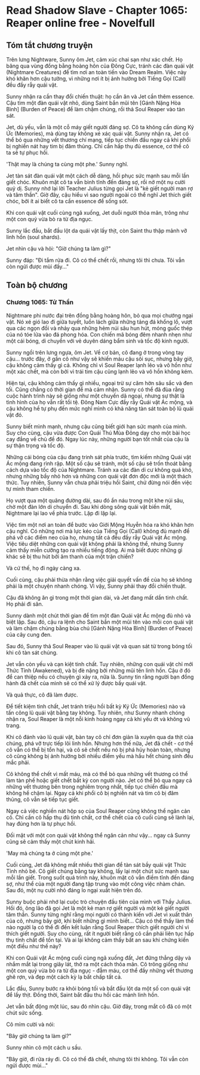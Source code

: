 # Read Shadow Slave - Chapter 1065: Reaper online free - Novelfull

## Tóm tắt chương truyện

Trên lưng Nightware, Sunny ôm Jet, cảm xúc chai sạn như xác chết. Họ băng qua vùng đồng bằng hoàng hôn của Đông Cực, tránh các đàn quái vật (Nightmare Creatures) để tìm nơi an toàn tiến vào Dream Realm. Việc này khó khăn hơn cậu tưởng, vì những nơi ít bị ảnh hưởng bởi Tiếng Gọi (Call) đều đầy rẫy quái vật.

Sunny nhận ra cần thay đổi chiến thuật: họ cần ăn và Jet cần thêm essence. Cậu tìm một đàn quái vật nhỏ, dùng Saint bắn mũi tên [Gánh Nặng Hòa Bình] (Burden of Peace) để làm chậm chúng, rồi thả Soul Reaper vào tàn sát.

Jet, dù yếu, vẫn là một cỗ máy giết người đáng sợ. Cô ta không cần dùng Ký Ức (Memories), mà dùng tay không xé xác quái vật. Sunny nhận ra, Jet có thể bỏ qua những vết thương chí mạng, tiếp tục chiến đấu ngay cả khi phổi bị nghiền nát hay tim bị đâm thủng. Chỉ cần hấp thụ đủ essence, cơ thể cô ta sẽ tự phục hồi.

'Thật may là chúng ta cùng một phe.' Sunny nghĩ.

Jet tàn sát đàn quái vật một cách dễ dàng, hồi phục sức mạnh sau mỗi lần giết chóc. Khuôn mặt cô ta vẫn bình tĩnh đến đáng sợ, rồi nở một nụ cười quỷ dị. Sunny nhớ lại lời Teacher Julius từng gọi Jet là "kẻ giết người man rợ và tâm thần". Giờ đây, cậu hiểu vì sao người ngoài có thể nghĩ Jet thích giết chóc, bởi ít ai biết cô ta cần essence để sống sót.

Khi con quái vật cuối cùng ngã xuống, Jet duỗi người thỏa mãn, trông như một con quỷ vừa bò ra từ địa ngục.

Sunny lắc đầu, bắt đầu lột da quái vật lấy thịt, còn Saint thu thập mảnh vỡ linh hồn (soul shards).

Jet nhìn cậu và hỏi: "Giờ chúng ta làm gì?"

Sunny đáp: "Đi tắm rửa đi. Cô có thể chết rồi, nhưng tôi thì chưa. Tôi vẫn còn ngửi được mùi đấy..."

## Toàn bộ chương

### Chương 1065: Tử Thần

Nightmare phi nước đại trên đồng bằng hoàng hôn, bỏ qua mọi chướng ngại vật. Nó xé gió lao đi giữa tuyết, luồn lách giữa những tảng đá khổng lồ, vượt qua các ngọn đồi và nhảy qua những hẻm núi sâu hun hút, móng guốc thép của nó tóe lửa vào đá phong hóa. Con chiến mã bóng đêm nhanh nhẹn như một cái bóng, di chuyển với vẻ duyên dáng bẩm sinh và tốc độ kinh người.

Sunny ngồi trên lưng ngựa, ôm Jet. Về cơ bản, cô đang ở trong vòng tay cậu... trước đây, ở gần cô như vậy sẽ khiến máu cậu sôi sục, nhưng bây giờ, cậu không cảm thấy gì cả. Không chỉ vì Soul Reaper lạnh lẽo và vô hồn như một xác chết, mà còn bởi vì trái tim cậu cũng lạnh lẽo và vô hồn không kém.

Hiện tại, cậu không cảm thấy gì nhiều, ngoại trừ sự căm hờn sâu sắc và đen tối. Cũng chẳng có thời gian để mà cảm nhận. Sunny có thể đã đùa rằng cuộc hành trình này sẽ giống như một chuyến dã ngoại, nhưng sự thật là tình hình của họ vẫn rất tồi tệ. Đông Nam Cực đầy rẫy Quái vật Ác mộng, và cậu không hề tự phụ đến mức nghĩ mình có khả năng tàn sát toàn bộ lũ quái vật đó.

Sunny biết mình mạnh, nhưng cậu cũng biết giới hạn sức mạnh của mình. Suy cho cùng, cậu vừa được Con Quái Thú Mùa Đông dạy cho một bài học cay đắng về chủ đề đó. Ngay lúc này, những người bạn tốt nhất của cậu là sự thận trọng và tốc độ.

Những cái bóng của cậu đang trinh sát phía trước, tìm kiếm những Quái vật Ác mộng đang rình rập. Một số cậu sẽ tránh, một số cậu sẽ trốn thoát bằng cách dựa vào tốc độ của Nightmare. Tránh xa các đàn di cư không quá khó, nhưng những bầy nhỏ hơn và những con quái vật đơn độc mới là một thách thức. Tuy nhiên, Sunny vẫn chưa phải triệu hồi Saint, chứ đừng nói đến việc tự mình tham chiến.

Họ vượt qua một quãng đường dài, sau đó ẩn náu trong một khe núi sâu, chờ một đàn lớn di chuyển đi. Sau khi dòng sông quái vật biến mất, Nightmare lại lao về phía trước. Lặp đi lặp lại.

Việc tìm một nơi an toàn để bước vào Giới Mộng Huyễn hóa ra khó khăn hơn cậu nghĩ. Có những nơi mà lực kéo của Tiếng Gọi (Call) không đủ mạnh để phá vỡ các điểm neo của họ, nhưng tất cả đều đầy rẫy Quái vật Ác mộng. Việc tiêu diệt những con quái vật không phải là không thể, nhưng Sunny cảm thấy miễn cưỡng tạo ra nhiều tiếng động. Ai mà biết được những gì khác sẽ bị thu hút bởi âm thanh của một trận chiến?

Và cứ thế, họ đi ngày càng xa.

Cuối cùng, cậu phải thừa nhận rằng việc giải quyết vấn đề của họ sẽ không phải là một chuyện nhanh chóng. Vì vậy, Sunny phải thay đổi chiến thuật.

Cậu đã không ăn gì trong một thời gian dài, và Jet đang mất dần tinh chất. Họ phải đi săn.

Sunny dành một chút thời gian để tìm một đàn Quái vật Ác mộng đủ nhỏ và biệt lập. Sau đó, cậu ra lệnh cho Saint bắn một mũi tên vào mỗi con quái vật và làm chậm chúng bằng bùa chú [Gánh Nặng Hòa Bình] (Burden of Peace) của cây cung đen.

Sau đó, Sunny thả Soul Reaper vào lũ quái vật và quan sát từ trong bóng tối khi cô tàn sát chúng.

Jet vẫn còn yếu và cạn kiệt tinh chất. Tuy nhiên, những con quái vật chỉ mới Thức Tỉnh (Awakened), và bị đè nặng bởi những mũi tên linh hồn. Cậu ở đó để can thiệp nếu có chuyện gì xảy ra, nữa là. Sunny tin rằng người bạn đồng hành đã chết của mình sẽ có thể xử lý được bầy quái vật.

Và quả thực, cô đã làm được.

Để tiết kiệm tinh chất, Jet tránh triệu hồi bất kỳ Ký Ức (Memories) nào và tấn công lũ quái vật bằng tay không. Tuy nhiên, như Sunny nhanh chóng nhận ra, Soul Reaper là một nỗi kinh hoàng ngay cả khi yếu ớt và không vũ trang.

Khi cô đánh vào lũ quái vật, bàn tay cô chỉ đơn giản là xuyên qua da thịt của chúng, phá vỡ trực tiếp lõi linh hồn. Nhưng hơn thế nữa, Jet đã chết - cơ thể cô vẫn có thể bị tổn hại, và cô sẽ chết nếu nó bị phá hủy hoàn toàn, nhưng cô cũng không bị ảnh hưởng bởi nhiều điểm yếu mà hầu hết chúng sinh đều mắc phải.

Cô không thể chết vì mất máu, mà có thể bỏ qua những vết thương có thể làm tàn phế hoặc giết chết bất kỳ con người nào. Jet có thể bỏ qua ngay cả những vết thương bên trong nghiêm trọng nhất, tiếp tục chiến đấu mà không hề chậm lại. Ngay cả khi phổi cô bị nghiền nát và tim cô bị đâm thủng, cô vẫn sẽ tiếp tục giết.

Ngay cả việc nghiền nát hộp sọ của Soul Reaper cũng không thể ngăn cản cô. Chỉ cần cô hấp thụ đủ tinh chất, cơ thể chết của cô cuối cùng sẽ lành lại, hay đúng hơn là tự phục hồi.

Đối mặt với một con quái vật không thể ngăn cản như vậy... ngay cả Sunny cũng sẽ cảm thấy một chút kinh hãi.

'May mà chúng ta ở cùng một phe.'

Cuối cùng, Jet đã không mất nhiều thời gian để tàn sát bầy quái vật Thức Tỉnh nhỏ bé. Cô giết chúng bằng tay không, lấy lại một chút sức mạnh sau mỗi lần giết. Trong suốt quá trình này, khuôn mặt cô vẫn điềm tĩnh đến đáng sợ, như thể của một người đang tập trung vào một công việc nhàm chán. Sau đó, một nụ cười nhỏ đáng lo ngại xuất hiện trên đó.

Sunny buộc phải nhớ lại cuộc trò chuyện đầu tiên của mình với Thầy Julius. Hồi đó, ông lão đã gọi Jet là một kẻ man rợ giết người và một kẻ giết người tâm thần. Sunny từng nghĩ rằng mọi người có thành kiến với Jet vì xuất thân của cô, nhưng bây giờ, khi biết những gì mình biết... Cậu có thể thấy làm thế nào người lạ có thể đi đến kết luận rằng Soul Reaper thích giết người chỉ vì thích giết người. Suy cho cùng, rất ít người biết rằng cô cần phải liên tục hấp thụ tinh chất để tồn tại. Và ai lại không cảm thấy bất an sau khi chứng kiến một điều như thế này?

Khi con Quái vật Ác mộng cuối cùng ngã xuống đất, Jet đứng thẳng dậy và nhắm mắt lại trong giây lát, thở ra một cách thỏa mãn. Cô trông giống như một con quỷ vừa bò ra từ địa ngục - đẫm máu, cơ thể đầy những vết thương ghê rợn, và đẹp một cách kỳ lạ bất chấp tất cả.

Lắc đầu, Sunny bước ra khỏi bóng tối và bắt đầu lột da một số con quái vật để lấy thịt. Đồng thời, Saint bắt đầu thu hồi các mảnh linh hồn.

Jet vẫn bất động một lúc, sau đó nhìn cậu. Giờ đây, trong mắt cô đã có một chút sức sống.

Cô mỉm cười và nói:

"Bây giờ chúng ta làm gì?"

Sunny nhìn cô một cách u sầu.

"Bây giờ, đi rửa ráy đi. Cô có thể đã chết, nhưng tôi thì không. Tôi vẫn còn ngửi được mùi..."
